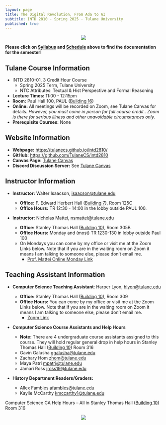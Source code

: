 ```yaml
---
layout: page
title: The Digital Revolution, From Ada to AI
subtitle: INTD 2810 - Spring 2025 - Tulane University
published: true
---
```

<p style="text-align:center;"><img src="{{ 'img/cover.png' | relative_url }}" /></p>

**Please click on [Syllabus](syllabus.md) and [Schedule](schedule.md) above to find the documentation for the semester!**

## Tulane Course Information
- INTD 2810-01, 3 Credit Hour Course
  - Spring 2025 Term, Tulane University
  - NTC Attributes: Textual & Hist Perspective and Formal Reasoning
- **Lecture Times:** 11:00 - 12:15pm
- **Room:** Paul Hall 100, PAUL ([Building 16](https://admission.tulane.edu/map))
- **Online:** All meetings will be recorded on Zoom, see Tulane Canvas for details. *However, you must come in person for full course credit.. Zoom is there for serious illness and other unavoidable circumstances only.*
- **Prerequisite Courses:** None

## Website Information
- **Webpage:** <https://tulanecs.github.io/intd2810/>
- **GitHub:** <https://github.com/TulaneCS/intd2810>
- **Canvas Page:** [Tulane Canvas](https://tulane.instructure.com/)
- **Discord Discussion Server:** See [Tulane Canvas](https://tulane.instructure.com/)

## Instructor Information
- **Instructor:** Walter Isaacson, <isaacson@tulane.edu>
  - **Office:** F. Edward Herbert Hall ([Building 7](https://admission.tulane.edu/map)), Room 125C
  - **Office Hours:** TR 12:30 - 14:00 in the lobby outside PAUL 100.

- **Instructor:** Nicholas Mattei, <nsmattei@tulane.edu>
  - **Office:** Stanley Thomas Hall ([Building 10](https://admission.tulane.edu/map)), Room 305B
  - **Office Hours:** Monday and (most) TR 1230-130 in lobby outside Paul 100
  - On Mondays you can come by my office or visit me at the Zoom Links below. Note that if you are in the waiting room on Zoom it means I am talking to someone else, please don’t email me.
    - [Prof. Mattei Online Monday Link](https://tulane.zoom.us/j/97132310339)


## Teaching Assistant Information

- **Computer Science Teaching Assistant**: Harper Lyon, <hlyon@tulane.edu>
  - **Office:** Stanley Thomas Hall ([Building 10](https://admission.tulane.edu/map)), Room 309
  - **Office Hours:** You can come by my office or visit me at the Zoom Links below. Note that if you are in the waiting room on Zoom it means I am talking to someone else, please don’t email me.
    - [Zoom Link](https://tulane.zoom.us/j/99348809166)

- **Computer Science Course Assistants and Help Hours**
  - **Note:** There are 4 undergraduate course assistants assigned to this course. They will hold regular general drop in help hours in Stanley Thomas Hall ([Building 10](https://admission.tulane.edu/map)) Room 316 
  - Gavin Galusha <ggalusha@tulane.edu>
  - Zachary Hom <zhom@tulane.edu>
  - Maya Patri <mpatri@tulane.edu>
  - Jamari Ross <jross19@tulane.edu>

- **History Department Readers/Graders:**
  - Allex Fambles <afambles@tulane.edu>
  - Kaylie McCarthy <kmccarthy1@tulane.edu>

Computer Science CA Help Hours – All in Stanley Thomas Hall ([Building 10](https://admission.tulane.edu/map)) Room 316

<p style="text-align:center;"><img src="{{ 'img/cahours.png' | relative_url }}" /></p>